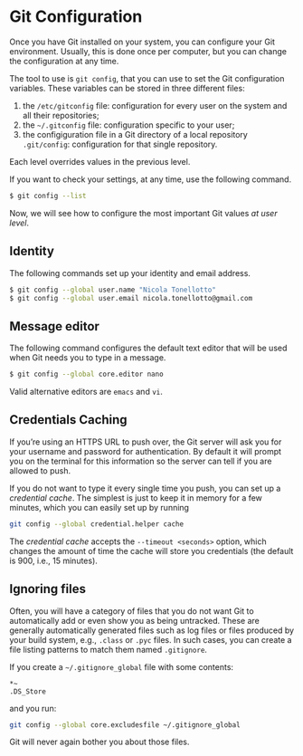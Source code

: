 # Git Configuration

Once you have Git installed on your system, you can configure your Git environment.
Usually, this is done once per computer, but you can change the configuration at any time.

The tool to use is `git config`, that you can use to set the Git configuration variables. These variables can be stored in three different files:

1. the `/etc/gitconfig` file: configuration for every user on the system and all their repositories;
2. the `~/.gitconfig` file: configuration specific to your user;
3. the configiguration file in a Git directory of a local repository `.git/config`: configuration for that single repository.

Each level overrides values in the previous level.

If you want to check your settings, at any time, use the following command.

```bash
$ git config --list
```

Now, we will see how to configure the most important Git values *at user level*.

## Identity

The following commands set up your identity and email address.

```bash
$ git config --global user.name "Nicola Tonellotto"
$ git config --global user.email nicola.tonellotto@gmail.com
```

## Message editor

The following command configures the default text editor that will be used when Git needs you to type in a message.

``` bash
$ git config --global core.editor nano
```

Valid alternative editors are `emacs` and `vi`.

## Credentials Caching

If you’re using an HTTPS URL to push over, the Git server will ask you for your username and password for authentication. By default it will prompt you on the terminal for this information so the server can tell if you are allowed to push.

If you do not want to type it every single time you push, you can set up a *credential cache*. The simplest is just to keep it in memory for a few minutes, which you can easily set up by running

```bash
git config --global credential.helper cache
```

The *credential cache* accepts the `--timeout <seconds>` option, which changes the amount of time the cache will store you credentials (the default is 900, i.e., 15 minutes).

## Ignoring files

Often, you will have a category of files that you do not want Git to automatically add or even show you as being untracked. These are generally automatically generated files such as log files or files produced by your build system, e.g., `.class` or `.pyc` files.
In such cases, you can create a file listing patterns to match them named `.gitignore`.

If you create a `~/.gitignore_global` file with some contents:

```
*~
.DS_Store
```

and you run:

```bash
git config --global core.excludesfile ~/.gitignore_global
```
Git will never again bother you about those files.
